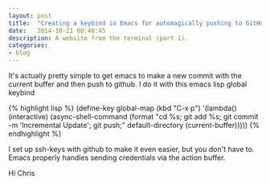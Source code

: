 ```yaml
---
layout: post
title:  "Creating a keybind in Emacs for automagically pushing to GitHub."
date:   2014-10-21 00:40:45
description: A website from the terminal (part 1).
categories:
- blog
---
```


It's actually pretty simple to get emacs to make a new commit with the current buffer and then push to github. I do it with this emacs lisp global keybind

{% highlight lisp %}
(define-key global-map (kbd "C-x p") 
  '(lambda() (interactive) 
     (async-shell-command 
      (format 
       "cd %s; git add %s; git commit -m 'Incremental Update'; git push;" 
       default-directory (current-buffer)))))
{% endhighlight %}

I set up ssh-keys with github to make it even easier, but you don't have to. Emacs properly handles sending credentials via the action buffer.

Hi Chris